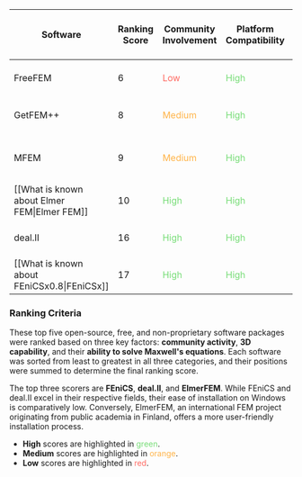 
| Software                                     | Ranking Score | Community Involvement                     | Platform Compatibility                  | Mesh & Model Handling                     | 3D Capability                             | Update Frequency                          | Ease of Installation on Windows           | Maxwell's Equations Capabilities                                   | Language/GUI             |
| -------------------------------------------- | ------------- | ----------------------------------------- | --------------------------------------- | ----------------------------------------- | ----------------------------------------- | ----------------------------------------- | ----------------------------------------- | ------------------------------------------------------------------ | ------------------------ |
| FreeFEM                                      | 6             | <span style="color:#ff6961">Low</span>    | <span style="color:#77dd77">High</span> | <span style="color:#ffb347">Medium</span> | <span style="color:#ff6961">Low</span>    | <span style="color:#ffb347">Medium</span> | <span style="color:#ffb347">Medium</span> | <span style="color:#ff6961">Basic, limited examples</span>         | Custom Language + GUI    |
| GetFEM++                                     | 8             | <span style="color:#ffb347">Medium</span> | <span style="color:#77dd77">High</span> | <span style="color:#ffb347">Medium</span> | <span style="color:#ffb347">Medium</span> | <span style="color:#ffb347">Medium</span> | <span style="color:#ffb347">Medium</span> | <span style="color:#77dd77">Good, with specific modules</span>     | C++ or Python            |
| MFEM                                         | 9             | <span style="color:#ffb347">Medium</span> | <span style="color:#77dd77">High</span> | <span style="color:#77dd77">High</span>   | <span style="color:#ffb347">Medium</span> | <span style="color:#ffb347">Medium</span> | <span style="color:#ffb347">Medium</span> | <span style="color:#ffb347">Moderate, with specific solvers</span> | C++ or Fortran or Python |
| [[What is known about Elmer FEM\|Elmer FEM]] | 10            | <span style="color:#77dd77">High</span>   | <span style="color:#77dd77">High</span> | <span style="color:#ffb347">Medium</span> | <span style="color:#ffb347">Medium</span> | <span style="color:#77dd77">High</span>   | <span style="color:#ffb347">Medium</span> | <span style="color:#77dd77">Good, commonly used</span>             | Custom Language + GUI    |
| deal.II                                      | 16            | <span style="color:#77dd77">High</span>   | <span style="color:#77dd77">High</span> | <span style="color:#77dd77">High</span>   | <span style="color:#77dd77">High</span>   | <span style="color:#77dd77">High</span>   | <span style="color:#ff6961">Low</span>    | <span style="color:#77dd77">Advanced, specialized use</span>       | C++                      |
| [[What is known about FEniCSx0.8\|FEniCSx]]  | 17            | <span style="color:#77dd77">High</span>   | <span style="color:#77dd77">High</span> | <span style="color:#77dd77">High</span>   | <span style="color:#77dd77">High</span>   | <span style="color:#77dd77">High</span>   | <span style="color:#ff6961">Low</span>    | <span style="color:#77dd77">Advanced, specialized use</span>       | Python or C++            |


### Ranking Criteria

These top five open-source, free, and non-proprietary software packages were ranked based on three key factors: **community activity**, **3D capability**, and their **ability to solve Maxwell's equations**. Each software was sorted from least to greatest in all three categories, and their positions were summed to determine the final ranking score.

The top three scorers are **FEniCS**, **deal.II**, and **ElmerFEM**. While FEniCS and deal.II excel in their respective fields, their ease of installation on Windows is comparatively low. Conversely, ElmerFEM, an international FEM project originating from public academia in Finland, offers a more user-friendly installation process.

- **High** scores are highlighted in <span style="color:#77dd77">green</span>.
- **Medium** scores are highlighted in <span style="color:#ffb347">orange</span>.
- **Low** scores are highlighted in <span style="color:#ff6961">red</span>.
